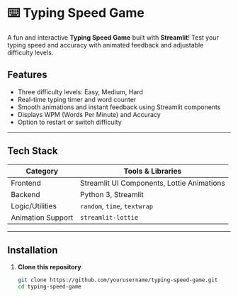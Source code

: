 # ⌨️ Typing Speed Game

A fun and interactive **Typing Speed Game** built with **Streamlit**! Test your typing speed and accuracy with animated feedback and adjustable difficulty levels.


## Features

- Three difficulty levels: Easy, Medium, Hard  
- Real-time typing timer and word counter  
- Smooth animations and instant feedback using Streamlit components  
- Displays WPM (Words Per Minute) and Accuracy  
- Option to restart or switch difficulty  

---

## Tech Stack

| Category         | Tools & Libraries               |
|------------------|----------------------------------|
| Frontend         | Streamlit UI Components, Lottie Animations  |
| Backend          | Python 3, Streamlit              |
| Logic/Utilities  | `random`, `time`, `textwrap`     |
| Animation Support  | `streamlit-lottie`          |

---

## Installation

1. **Clone this repository**
   ```bash
   git clone https://github.com/yourusername/typing-speed-game.git
   cd typing-speed-game


